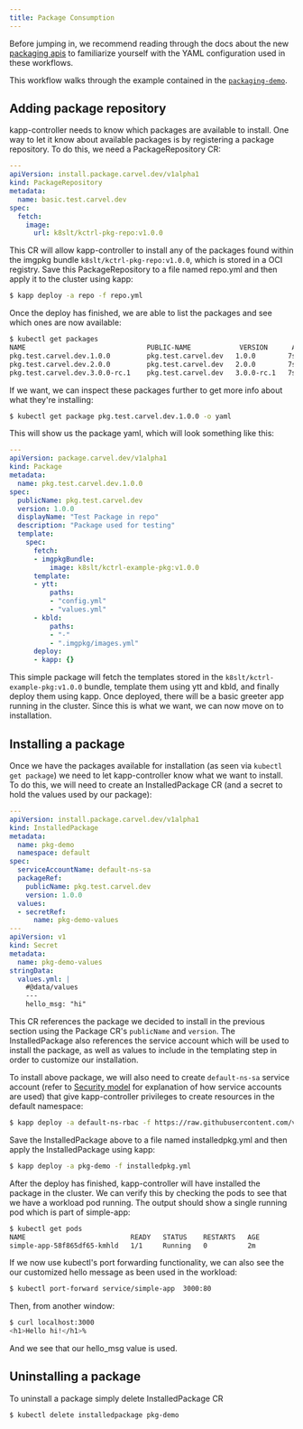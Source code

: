 ```yaml
---
title: Package Consumption
---
```


Before jumping in, we recommend reading through the docs about the new [packaging
apis](packaging.md) to familiarize yourself with the YAML configuration used in these
workflows.

This workflow walks through the example contained in
the [`packaging-demo`](https://github.com/vmware-tanzu/carvel-kapp-controller/tree/dev-packaging/examples/packaging-demo).

## Adding package repository

kapp-controller needs to know which packages are available to install. One way to let it know about available packages is by registering a package repository. To do this, we need a PackageRepository CR:

```yaml
---
apiVersion: install.package.carvel.dev/v1alpha1
kind: PackageRepository
metadata:
  name: basic.test.carvel.dev
spec:
  fetch:
    image:
      url: k8slt/kctrl-pkg-repo:v1.0.0
```

This CR will allow kapp-controller to install any of the packages found within
the imgpkg bundle `k8slt/kctrl-pkg-repo:v1.0.0`, which is stored in a OCI registry. Save this PackageRepository to
a file named repo.yml and then apply it to the cluster using kapp:

```bash
$ kapp deploy -a repo -f repo.yml
```

Once the deploy has finished, we are able to list the packages and see which ones are now available:

```bash
$ kubectl get packages
NAME                              PUBLIC-NAME            VERSION      AGE
pkg.test.carvel.dev.1.0.0         pkg.test.carvel.dev   1.0.0        7s
pkg.test.carvel.dev.2.0.0         pkg.test.carvel.dev   2.0.0        7s
pkg.test.carvel.dev.3.0.0-rc.1    pkg.test.carvel.dev   3.0.0-rc.1   7s
```

If we want, we can inspect these packages further to get more info about what they're installing:

```bash
$ kubectl get package pkg.test.carvel.dev.1.0.0 -o yaml
```

This will show us the package yaml, which will look something like this:

```yaml
---
apiVersion: package.carvel.dev/v1alpha1
kind: Package
metadata:
  name: pkg.test.carvel.dev.1.0.0
spec:
  publicName: pkg.test.carvel.dev
  version: 1.0.0
  displayName: "Test Package in repo"
  description: "Package used for testing"
  template:
    spec:
      fetch:
      - imgpkgBundle:
          image: k8slt/kctrl-example-pkg:v1.0.0
      template:
      - ytt:
          paths:
          - "config.yml"
          - "values.yml"
      - kbld:
          paths:
          - "-"
          - ".imgpkg/images.yml"
      deploy:
      - kapp: {}
```

This simple package will fetch the templates stored in the
`k8slt/kctrl-example-pkg:v1.0.0` bundle, template them using ytt and kbld, and finally
deploy them using kapp. Once deployed, there will be a basic greeter app
running in the cluster. Since this is what we want, we can now move on to installation.

## Installing a package

Once we have the packages available for installation (as seen via `kubectl get package`) we need to let kapp-controller know what we want to install. To do this, we will need to create an InstalledPackage CR (and a secret to hold the values used by our package):

```yaml
---
apiVersion: install.package.carvel.dev/v1alpha1
kind: InstalledPackage
metadata:
  name: pkg-demo
  namespace: default
spec:
  serviceAccountName: default-ns-sa
  packageRef:
    publicName: pkg.test.carvel.dev
    version: 1.0.0
  values:
  - secretRef:
      name: pkg-demo-values
---
apiVersion: v1
kind: Secret
metadata:
  name: pkg-demo-values
stringData:
  values.yml: |
    #@data/values
    ---
    hello_msg: "hi"
```

This CR references the package we decided to install in the previous section
using the Package CR's `publicName` and `version`. The InstalledPackage also
references the service account which will be used to install the package, as well
as values to include in the templating step in order to customize our installation.

To install above package, we will also need to create `default-ns-sa` service account (refer to [Security model](security-model.md) for explanation of how service accounts are used) that give kapp-controller privileges to create resources in the default namespace:

```bash
$ kapp deploy -a default-ns-rbac -f https://raw.githubusercontent.com/vmware-tanzu/carvel-kapp-controller/develop/examples/rbac/default-ns.yml
```

Save the InstalledPackage above to a file named installedpkg.yml and then apply the
InstalledPackage using kapp:

```bash
$ kapp deploy -a pkg-demo -f installedpkg.yml
```

After the deploy has finished, kapp-controller will have installed the package in the
cluster. We can verify this by checking the pods to see that we have a workload pod
running. The output should show a single running pod which is part of simple-app:

```bash
$ kubectl get pods
NAME                          READY   STATUS    RESTARTS   AGE
simple-app-58f865df65-kmhld   1/1     Running   0          2m
```

If we now use kubectl's port forwarding functionality, we can also see the our
customized hello message as been used in the workload:

```bash
$ kubectl port-forward service/simple-app  3000:80
```

Then, from another window:

```bash
$ curl localhost:3000
<h1>Hello hi!</h1>%
```

And we see that our hello_msg value is used.

## Uninstalling a package

To uninstall a package simply delete InstalledPackage CR

```bash
$ kubectl delete installedpackage pkg-demo
```

